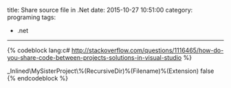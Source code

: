 title: Share source file in .Net
date: 2015-10-27 10:51:00
category: programing
tags: 
- .net
---

{% codeblock lang:c# http://stackoverflow.com/questions/1116465/how-do-you-share-code-between-projects-solutions-in-visual-studio %}
<Compile Include="..\MySisterProject\**\*.cs">
  <Link>_Inlined\MySisterProject\%(RecursiveDir)%(Filename)%(Extension)</Link>
  <Visible>false</Visible>
</Compile>
{% endcodeblock %}
